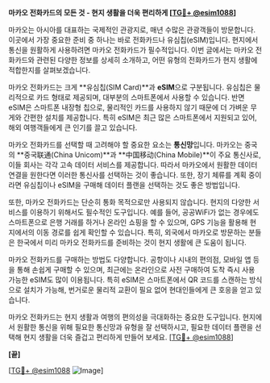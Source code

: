 **마카오 전화카드의 모든 것 - 현지 생활을 더욱 편리하게 [[TG💪+ @esim1088](https://t.me/s/esim1088)]**

마카오는 아시아를 대표하는 국제적인 관광지로, 매년 수많은 관광객들이 방문합니다. 이곳에서 가장 중요한 준비 중 하나는 바로 전화카드나 유심칩(eSIM)입니다. 현지에서 통신을 원활하게 사용하려면 마카오 전화카드가 필수적입니다. 이번 글에서는 마카오 전화카드와 관련된 다양한 정보를 상세히 소개하고, 어떤 유형의 전화카드가 현지 생활에 적합한지를 살펴보겠습니다.

마카오 전화카드는 크게 **유심칩(SIM Card)**과 **eSIM**으로 구분됩니다. 유심칩은 물리적으로 카드 형태로 제공되며, 대부분의 스마트폰에서 사용할 수 있습니다. 반면 eSIM은 스마트폰 내장형 칩으로, 물리적인 카드를 사용하지 않기 때문에 더 가벼운 무게와 간편한 설치를 제공합니다. 특히 eSIM은 최근 많은 스마트폰에서 지원되고 있어, 해외 여행객들에게 큰 인기를 끌고 있습니다.

마카오 전화카드를 선택할 때 고려해야 할 중요한 요소는 **통신망**입니다. 마카오는 중국의 **중국联通(China Unicom)**과 **中国移动(China Mobile)**이 주요 통신사로, 이들 회사는 각각 고속 데이터 서비스를 제공합니다. 따라서 마카오에서 원활한 데이터 연결을 원한다면 이러한 통신사를 선택하는 것이 좋습니다. 또한, 장기 체류를 계획 중이라면 유심칩이나 eSIM을 구매해 데이터 플랜을 선택하는 것도 좋은 방법입니다.

또한, 마카오 전화카드는 단순히 통화 목적으로만 사용되지 않습니다. 현지의 다양한 서비스를 이용하기 위해서도 필수적인 도구입니다. 예를 들어, 공공WiFi가 없는 경우에도 스마트폰으로 은행 거래를 하거나 온라인 쇼핑을 할 수 있으며, GPS 기능을 활용해 현지에서의 이동 경로를 쉽게 확인할 수 있습니다. 특히, 외국에서 마카오로 방문하는 분들은 한국에서 미리 마카오 전화카드를 준비하는 것이 현지 생활에 큰 도움이 됩니다.

마카오 전화카드를 구매하는 방법도 다양합니다. 공항이나 시내의 편의점, 모바일 앱 등을 통해 손쉽게 구매할 수 있으며, 최근에는 온라인으로 사전 구매하여 도착 즉시 사용 가능한 eSIM도 많이 이용됩니다. 특히 eSIM은 스마트폰에서 QR 코드를 스캔하는 방식으로 설치가 가능해, 번거로운 물리적 교환이 필요 없어 현대인들에게 큰 호응을 얻고 있습니다.

마카오 전화카드는 현지 생활과 여행의 편의성을 극대화하는 중요한 도구입니다. 현지에서 원활한 통신을 위해 필요한 통신망과 유형을 잘 선택하시고, 필요한 데이터 플랜을 선택해 현지 생활을 더욱 즐겁고 편리하게 만들어 보세요. [[TG💪+ @esim1088](https://t.me/s/esim1088)]

**[끝]**

[[TG💪+ @esim1088](https://t.me/s/esim1088) ![Image](https://i.postimg.cc/Y0z9fWf4/image.png)]